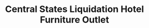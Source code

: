 ---
title: "Central States Liquidation Hotel Furniture Outlet"
url: /fairmont-city/central-states-liquidation-hotel-furniture-outlet/
shop: furniture
---
